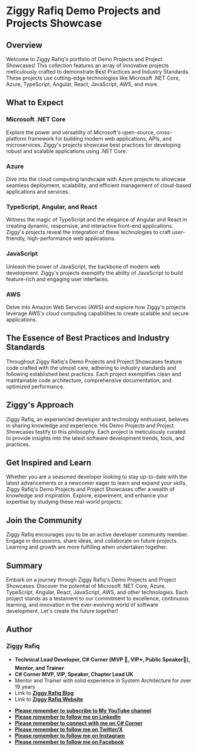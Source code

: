 # Ziggy Rafiq Demo Projects and Projects Showcase

## Overview
Welcome to Ziggy Rafiq's portfolio of Demo Projects and Project Showcases! This collection features an array of innovative projects meticulously crafted to demonstrate Best Practices and Industry Standards. These projects use cutting-edge technologies like Microsoft .NET Core, Azure, TypeScript, Angular, React, JavaScript, AWS, and more.

## What to Expect
### Microsoft .NET Core
Explore the power and versatility of Microsoft's open-source, cross-platform framework for building modern web applications, APIs, and microservices. Ziggy's projects showcase best practices for developing robust and scalable applications using .NET Core.

### Azure
Dive into the cloud computing landscape with Azure projects to showcase seamless deployment, scalability, and efficient management of cloud-based applications and services.

### TypeScript, Angular, and React
Witness the magic of TypeScript and the elegance of Angular and React in creating dynamic, responsive, and interactive front-end applications. Ziggy's projects reveal the integration of these technologies to craft user-friendly, high-performance web applications.

### JavaScript
Unleash the power of JavaScript, the backbone of modern web development. Ziggy's projects exemplify the ability of JavaScript to build feature-rich and engaging user interfaces.

### AWS
Delve into Amazon Web Services (AWS) and explore how Ziggy's projects leverage AWS's cloud computing capabilities to create scalable and secure applications.

## The Essence of Best Practices and Industry Standards
Throughout Ziggy Rafiq's Demo Projects and Project Showcases feature code crafted with the utmost care, adhering to industry standards and following established best practices. Each project exemplifies clean and maintainable code architecture, comprehensive documentation, and optimized performance.

## Ziggy's Approach
Ziggy Rafiq, an experienced developer and technology enthusiast, believes in sharing knowledge and experience. His Demo Projects and Project Showcases testify to this philosophy. Each project is meticulously curated to provide insights into the latest software development trends, tools, and practices.

## Get Inspired and Learn
Whether you are a seasoned developer looking to stay up-to-date with the latest advancements or a newcomer eager to learn and expand your skills, Ziggy Rafiq's Demo Projects and Project Showcases offer a wealth of knowledge and inspiration. Explore, experiment, and enhance your expertise by studying these real-world projects.

## Join the Community
Ziggy Rafiq encourages you to be an active developer community member. Engage in discussions, share ideas, and collaborate on future projects. Learning and growth are more fulfilling when undertaken together.

## Summary
Embark on a journey through Ziggy Rafiq's Demo Projects and Project Showcases. Discover the potential of Microsoft .NET Core, Azure, TypeScript, Angular, React, JavaScript, AWS, and other technologies. Each project stands as a testament to our commitment to excellence, continuous learning, and innovation in the ever-evolving world of software development. Let's create the future together!

## Author
### Ziggy Rafiq
- **Technical Lead Developer, C# Corner (MVP 🏅, VIP⭐️, Public Speaker🎤), Mentor, and Trainer**
- **C# Corner MVP, VIP, Speaker, Chapter Lead UK**
- Mentor and Trainer with solid experience in System Architecture for over 19 years
- Link to [**Ziggy Rafiq Blog**](https://blog.ziggyrafiq.com)
- Link to [**Ziggy Rafiq Website**](https://ziggyrafiq.com)
* [**Please remember to subscribe to My YouTube channel**](https://www.youtube.com/)
* [**Please remember to follow me on LinkedIn**](https://www.linkedin.com/in/ziggyrafiq/)
* [**Please remember to connect with me on C# Corner**](https://www.c-sharpcorner.com/members/ziggy-rafiq)
* [**Please remember to follow  me on Twitter/X**](https://twitter.com/ziggyrafiq)
* [**Please remember to follow  me on Instagram**](https://www.instagram.com/ziggyrafiq/)
* [**Please remember to follow  me on Facebook**](https://www.facebook.com/ziggyrafiq)
